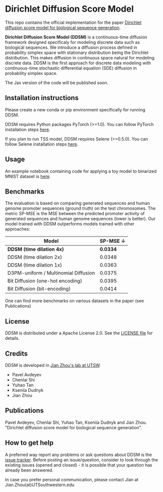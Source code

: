 Dirichlet Diffusion Score Model 
==============

This repo contains the official implementation for the paper [Dirichlet diffusion score model for biological sequence generation](doi_here). 

**Dirichlet Diffusion Score Model (DDSM)** is a continuous-time diffusion framework designed specificaly for modeling discrete data such as biological
sequences. We introduce a diffusion process defined in probability simplex space with stationary distribution being the Dirichlet distribution. This makes diffusion in continuous space natural for modeling discrete data. DDSM is the first approach for discrete data modeling with continuous-time  stochastic differential equation (SDE) diffusion in probability simplex space.

The Jax version of the code will be published soon. 

Installation instructions
---------- 
Please create a new conda or pip environment specifically for running DDSM.  

DDSM requires Python packages PyTorch (>=1.0). You can follow PyTorch installation steps [here](https://pytorch.org/get-started/locally/). 

If you plan to run TSS model, DDSM requires Selene (>=0.5.0). You can follow Selene installation steps [here](https://github.com/FunctionLab/selene).

Usage
---------- 
An example notebook containing code for applying a toy model to binarized MNIST dataset is [here](https://github.com/jzhoulab/ddsm/blob/main/toy_example_bin_mnist.ipynb).

Benchmarks
----------
The evaluation is based on comparing generated sequences and human genome promoter sequences (ground truth) on the test chromosomes.
The metric SP-MSE is the MSE between the predicted promoter activity of generated sequences and human genome sequences (lower is better). Our model trained with DDSM outperforms models trained with other approaches:

| Model                                 | SP-MSE $\downarrow$ |
|---------------------------------------|---------------------|
| **DDSM (time dilation 4x)**           | **0.0334**          |
| DDSM (time dilation 2x)               | 0.0348              |
| DDSM (time dilation 1x)               | 0.0363              |
| D3PM-uniform / Multinomial Diffusion  | 0.0375              |
| Bit Diffusion (one-hot encoding)      | 0.0395              |
| Bit Diffusion (bit-encoding)          | 0.0414              | 

One can find more benchmarks on various datasets in the paper (see Publications)


License
-------
DDSM is distributed under a Apache License 2.0.  See the [LICENSE file](LICENSE) for details. 

Credits
-------
DDSM is developed in [Jian Zhou's lab at UTSW](https://zhoulab.io/).

* Pavel Avdeyev
* Chenlai Shi
* Yuhao Tan
* Kseniia Dudnyk
* Jian Zhou

Publications
------------
Pavel Avdeyev, Chenlai Shi, Yuhao Tan, Kseniia Dudnyk and Jian Zhou. "Dirichlet diffusion score model for biological sequence generation".

How to get help
---------------
A preferred way report any problems or ask questions about DDSM is the [issue tracker](https://github.com/jzhoulab/ddsm/issues). Before posting an issue/question, consider to look through the existing issues (opened and closed) - it is possible that your question has already been answered.

In case you prefer personal communication, please contact Jian at Jian.Zhou(at)UTSouthwestern.edu
